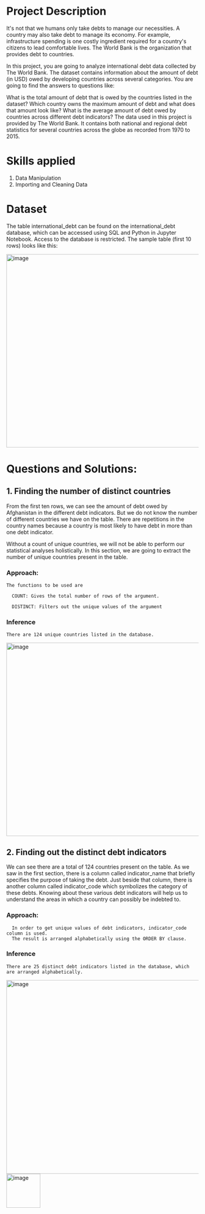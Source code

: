 # **Project Description**

It's not that we humans only take debts to manage our necessities. A country may also take debt to manage its economy. For example, infrastructure spending is one costly ingredient required for a country's citizens to lead comfortable lives. The World Bank is the organization that provides debt to countries.

In this project, you are going to analyze international debt data collected by The World Bank. The dataset contains information about the amount of debt (in USD) owed by developing countries across several categories. You are going to find the answers to questions like:

What is the total amount of debt that is owed by the countries listed in the dataset?
Which country owns the maximum amount of debt and what does that amount look like?
What is the average amount of debt owed by countries across different debt indicators?
The data used in this project is provided by The World Bank. It contains both national and regional debt statistics for several countries across the globe as recorded from 1970 to 2015.

# **Skills applied**

1. Data Manipulation
2. Importing and Cleaning Data 

# **Dataset** 

The table international_debt can be found on the international_debt database, which can be accessed using SQL and Python in Jupyter Notebook. Access to the database is restricted. The sample table (first 10 rows) looks like this:

<img width="506" alt="image" src="https://user-images.githubusercontent.com/58279797/153732671-c8bef5cd-b667-40fd-b2a5-55ca4d0cd2ec.png">

# **Questions and Solutions:**
## **1. Finding the number of distinct countries**

From the first ten rows, we can see the amount of debt owed by Afghanistan in the different debt indicators. But we do not know the number of different countries we have on the table. There are repetitions in the country names because a country is most likely to have debt in more than one debt indicator.

Without a count of unique countries, we will not be able to perform our statistical analyses holistically. In this section, we are going to extract the number of unique countries present in the table.

  ### Approach:
    The functions to be used are 

      COUNT: Gives the total number of rows of the argument.

      DISTINCT: Filters out the unique values of the argument

  ### Inference

    There are 124 unique countries listed in the database.

<img width="506" alt="image" src="https://user-images.githubusercontent.com/58279797/153732853-481eec91-3537-46ac-b5ae-b76cc1328290.png">

## **2. Finding out the distinct debt indicators**

We can see there are a total of 124 countries present on the table. As we saw in the first section, there is a column called indicator_name that briefly specifies the purpose of taking the debt. Just beside that column, there is another column called indicator_code which symbolizes the category of these debts. Knowing about these various debt indicators will help us to understand the areas in which a country can possibly be indebted to.

  ### Approach:
      In order to get unique values of debt indicators, indicator_code column is used. 
      The result is arranged alphabetically using the ORDER BY clause.

  ### Inference

    There are 25 distinct debt indicators listed in the database, which are arranged alphabetically.
    
<img width="507" alt="image" src="https://user-images.githubusercontent.com/58279797/153733138-72c4ef0c-c24d-4326-8fef-6edeba97af17.png">
<img width="89" alt="image" src="https://user-images.githubusercontent.com/58279797/153733155-25563a3c-1e14-4ae8-95d3-b66e36cf34de.png">












